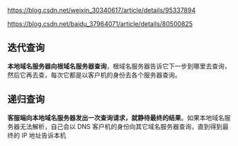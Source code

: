 https://blog.csdn.net/weixin_30340617/article/details/95337894

https://blog.csdn.net/baidu_37964071/article/details/80500825

## 迭代查询

**本地域名服务器向根域名服务器查询**，根域名服务器告诉它下一步到哪里去查询，然后它再去查，每次它都是以客户机的身份去各个服务器查询。

## 递归查询

**客服端向本地域名服务器发出一次查询请求，就静待最终的结果**。如果本地域名服务器无法解析，自己会以 DNS 客户机的身份向其它域名服务器查询，直到得到最终的 IP 地址告诉本机
